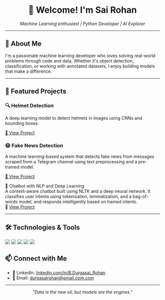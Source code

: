 <h1 align="center">👋 Welcome! I'm Sai Rohan</h1>
<p align="center">
  <i>Machine Learning enthusiast | Python Developer | AI Explorer</i>
</p>

---

<h2>📌 About Me</h2>

I'm a passionate machine learning developer who loves solving real-world problems through code and data. Whether it's object detection, classification, or working with annotated datasets, I enjoy building models that make a difference.

---

<h2>🚀 Featured Projects</h2>

### 🔍 Helmet Detection
A deep learning model to detect helmets in images using CNNs and bounding boxes.

[🔗 View Project](https://github.com/Johnaaron0108/CNN_Helmet_Pred)

### 😷 Fake News Detection
A machine learning-based system that detects fake news from messages scraped from a Telegram channel using text preprocessing and a pre-trained model.

[🔗 View Project](https://github.com/Johnaaron0108/FakeNewsDetect-_Telegram_Msgs)

💬 Chatbot with NLP and Deep Learning  
A context-aware chatbot built using NLTK and a deep neural network. It classifies user intents using tokenization, lemmatization, and a bag-of-words model, and responds intelligently based on trained intents.  
🔗 [View Project](https://github.com/Johnaaron0108/chatbot-nlp)

---

<h2>🛠️ Technologies & Tools</h2>

<p>
  <img src="https://img.shields.io/badge/Python-3776AB?style=for-the-badge&logo=python&logoColor=white"/>
  <img src="https://img.shields.io/badge/TensorFlow-FF6F00?style=for-the-badge&logo=tensorflow&logoColor=white"/>
  <img src="https://img.shields.io/badge/Keras-D00000?style=for-the-badge&logo=keras&logoColor=white"/>
  <img src="https://img.shields.io/badge/Colab-F9AB00?style=for-the-badge&logo=googlecolab&logoColor=white"/>
  <img src="https://img.shields.io/badge/GitHub-181717?style=for-the-badge&logo=github&logoColor=white"/>
</p>

<h2>📫 Connect with Me</h2>

- 💼 LinkedIn: [linkedin.com/in/B.Durgasai_Rohan](https://www.linkedin.com/in/b-durga-sai-rohan-94334a291/)
- 📧 Email: durgasairohan@gmail.com.com

---

<p align="center"><i>"Data is the new oil, but models are the engines."</i></p>
